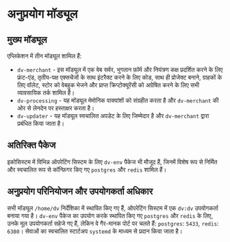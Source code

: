 # अनुप्रयोग मॉड्यूल

## मुख्य मॉड्यूल

एप्लिकेशन में तीन मॉड्यूल शामिल हैं:
- `dv-merchant` - इस मॉड्यूल में एक वेब सर्वर, भुगतान फ़ॉर्म और नियंत्रण कक्ष प्रदर्शित करने के लिए फ्रंट-एंड, तृतीय-पक्ष एक्सचेंजों के साथ इंटरैक्ट करने के लिए कोड, साथ ही प्रोजेक्ट बनाने, ग्राहकों के लिए वॉलेट, स्टोर को वेबहुक भेजने और प्राप्त क्रिप्टोक्यूरेंसी को अग्रेषित करने के लिए सभी व्यावसायिक तर्क शामिल हैं।
- `dv-processing` - यह मॉड्यूल मेमोनिक वाक्यांशों को संग्रहीत करता है और `dv-merchant` की ओर से लेनदेन पर हस्ताक्षर करता है।
- `dv-updater` - यह मॉड्यूल स्वचालित अपडेट के लिए जिम्मेदार है और `dv-merchant` द्वारा प्रबंधित किया जाता है।

## अतिरिक्त पैकेज

इकोसिस्टम में विभिन्न ऑपरेटिंग सिस्टम के लिए `dv-env` पैकेज भी मौजूद हैं, जिनमें विशेष रूप से निर्मित और स्वचालित रूप से कॉन्फ़िगर किए गए `postgres` और `redis` शामिल हैं।

## अनुप्रयोग परिनियोजन और उपयोगकर्ता अधिकार

सभी मॉड्यूल `/home/dv` निर्देशिका में स्थापित किए गए हैं, ऑपरेटिंग सिस्टम में एक `dv:dv` उपयोगकर्ता बनाया गया है। `dv-env` पैकेज का उपयोग करके स्थापित किए गए `postgres` और `redis` के लिए, उनके मूल उपयोगकर्ता सहेजे गए हैं, लेकिन वे गैर-मानक पोर्ट पर चलते हैं: `postgres`: `5433`, `redis`: `6380`। सेवाओं का स्वचालित स्टार्टअप `systemd` के माध्यम से प्रदान किया जाता है।